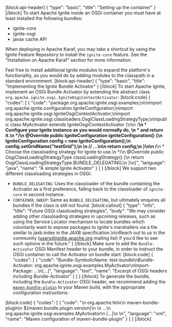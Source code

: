 [block:api-header]
{
  "type": "basic",
  "title": "Setting up the container"
}
[/block]
To start Apache Ignite inside an OSGi container you must have at least installed the following bundles:

* ignite-core
* ignite-osgi
* javax cache API

When deploying in Apache Karaf, you may take a shortcut by using the Ignite Feature Repository to install the `ignite-core` feature. See the "Installation on Apache Karaf" section for more information.

Feel free to install additional Ignite modules to expand the platform's functionality, as you would do by adding modules to the classpath in a standard environment.
[block:api-header]
{
  "type": "basic",
  "title": "Implementing the Ignite Bundle Activator"
}
[/block]
To start Apache Ignite, implement an OSGi Bundle Activator by extending the abstract class `org.apache.ignite.osgi.IgniteOsgiContextActivator`:
[block:code]
{
  "codes": [
    {
      "code": "package org.apache.ignite.osgi.examples;\n\nimport org.apache.ignite.configuration.IgniteConfiguration;\nimport org.apache.ignite.osgi.IgniteOsgiContextActivator;\nimport org.apache.ignite.osgi.classloaders.OsgiClassLoadingStrategyType;\n\npublic class MyActivator extends IgniteOsgiContextActivator {\n\n    /**\n     * Configure your Ignite instance as you would normally do, \n     * and return it.\n     */\n    @Override public IgniteConfiguration igniteConfiguration() {\n        IgniteConfiguration config = new IgniteConfiguration();\n        config.setGridName(\"testGrid\");\n      \n        // ...\n\n        return config;\n    }\n\n    /**\n     * Choose the classloading strategy for Ignite to use.\n     */\n    @Override public OsgiClassLoadingStrategyType classLoadingStrategy() {\n        return OsgiClassLoadingStrategyType.BUNDLE_DELEGATING;\n    }\n}",
      "language": "java",
      "name": "A simple Ignite Activator"
    }
  ]
}
[/block]
We support two different classloading strategies in OSGi:

* `BUNDLE_DELEGATING`: Uses the classloader of the bundle containing the Activator as a first preference, falling back to the classloader of `ignite-core` in second instance.
* `CONTAINER_SWEEP`: Same as `BUNDLE_DELEGATING`, but ultimately enquires all bundles if the class is still not found.
[block:callout]
{
  "type": "info",
  "title": "Future OSGi classloading strategies",
  "body": "We may consider adding other classloading strategies in upcoming releases, such as using the Service Locator mechanism to locate bundles which voluntarily want to expose packages to Ignite's marshallers via a file similar to jaxb.index in the JAXB specification.\n\nReach out to us in the community (users@ignite.apache.org mailing list) if you'd like to see such options in the future."
}
[/block]
Make sure to add the `Bundle-Activator` OSGi Manifest header to your bundle, in order to instruct the OSGi container to call the Activator on bundle start:
[block:code]
{
  "codes": [
    {
      "code": "Bundle-SymbolicName: test-bundle\nBundle-Activator: org.apache.ignite.osgi.examples.MyActivator\nImport-Package: ...\n[...]",
      "language": "text",
      "name": "Excerpt of OSGi headers including Bundle-Activator"
    }
  ]
}
[/block]
To generate the bundle, including the `Bundle-Activator` OSGi header, we recommend adding the [`maven-bundle-plugin`](https://felix.apache.org/documentation/subprojects/apache-felix-maven-bundle-plugin-bnd.html) to your Maven build, with the appropriate configuration instructions:

[block:code]
{
  "codes": [
    {
      "code": "<plugin>\n  <groupId>org.apache.felix</groupId>\n  <artifactId>maven-bundle-plugin</artifactId>\n  <version>${maven.bundle.plugin.version}</version>\n  <configuration>\n    <Bundle-SymbolicName>...</Bundle-SymbolicName>\n    <Bundle-Activator>org.apache.ignite.osgi.examples.MyActivator</Bundle-Activator>\n    [...]\n  </configuration>\n</plugin>",
      "language": "xml",
      "name": "Maven configuration of maven-bundle-plugin"
    }
  ]
}
[/block]